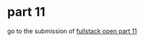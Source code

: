 # part 11

go to the submission of [fullstack open part 11](https://github.com/rouanis5/full-stack-open-pokedex)
